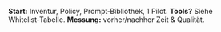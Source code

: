 <p><strong>Start:</strong> Inventur, Policy, Prompt‑Bibliothek, 1 Pilot. <strong>Tools?</strong> Siehe Whitelist‑Tabelle. <strong>Messung:</strong> vorher/nachher Zeit & Qualität.</p>